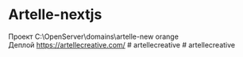 # Artelle-nextjs

Проект C:\OpenServer\domains\artelle-new orange\
Деплой https://artellecreative.com/
#   a r t e l l e c r e a t i v e  
 #   a r t e l l e c r e a t i v e  
 
